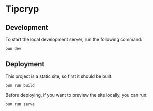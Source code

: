 # Tipcryp

## Development

To start the local development server, run the following command:

```bash
bun dev
```

## Deployment

This project is a static site, so first it should be built:

```bash
bun run build
```

Before deploying, if you want to preview the site locally, you can run:

```bash
bun run serve
```
